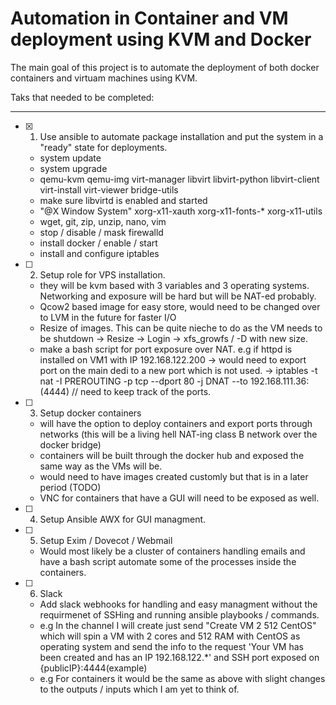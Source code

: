# Automation in Container and VM deployment using KVM and Docker

The main goal of this project is to automate the deployment of both docker containers and virtuam machines using KVM.

Taks that needed to be completed:

-----

- [x] 1. Use ansible to automate package installation and put the system in a "ready" state for deployments.
  - system update
  - system upgrade
  - qemu-kvm qemu-img virt-manager libvirt libvirt-python libvirt-client virt-install virt-viewer bridge-utils
  - make sure libvirtd is enabled and started
  - "@X Window System" xorg-x11-xauth xorg-x11-fonts-* xorg-x11-utils
  - wget, git, zip, unzip, nano, vim
  - stop / disable / mask firewalld
  - install docker / enable / start
  - install and configure iptables

- [ ] 2. Setup role for VPS installation.
  - they will be kvm based with 3 variables and 3 operating systems. Networking and exposure will be hard but will be NAT-ed probably.
  - Qcow2 based image for easy store, would need to be changed over to LVM in the future for faster I/O
  - Resize of images. This can be quite nieche to do as the VM needs to be shutdown -> Resize -> Login -> xfs_growfs / -D with new size.
  - make a bash script for port exposure over NAT. e.g if httpd is installed on VM1 with IP 192.168.122.200 -> would need to export port on the main dedi to a new port which is not used. -> iptables -t nat -I PREROUTING -p tcp --dport 80 -j DNAT --to 192.168.111.36:(4444) // need to keep track of the ports.

- [ ] 3. Setup docker containers
  - will have the option to deploy containers and export ports through networks (this will be a living hell NAT-ing class B network over the docker bridge)
  - containers will be built through the docker hub and exposed the same way as the VMs will be.
  - would need to have images created customly but that is in a later period (TODO)
  - VNC for containers that have a GUI will need to be exposed as well.

- [ ] 4. Setup Ansible AWX for GUI managment.

- [ ] 5. Setup Exim / Dovecot / Webmail
  - Would most likely be a cluster of containers handling emails and have a bash script automate some of the processes inside the containers.

- [ ] 6. Slack
  - Add slack webhooks for handling and easy managment without the requirmenet of SSHing and running ansible playbooks / commands.
  - e.g In the channel I will create just send "Create VM 2 512 CentOS" which will spin a VM with 2 cores and 512 RAM with CentOS as operating system and send the info to the request 'Your VM has been created and has an IP 192.168.122.*' and SSH port exposed on {publicIP}:4444(example)
  - e.g For containers it would be the same as above with slight changes to the outputs / inputs which I am yet to think of.

